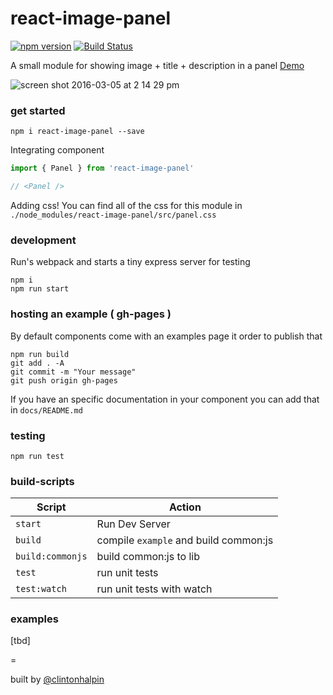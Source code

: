 # react-image-panel 
[![npm version](https://badge.fury.io/js/react-image-panel.svg)](https://badge.fury.io/js/react-image-panel)
[![Build Status](https://travis-ci.org/clintonhalpin/react-image-panel.svg?branch=gh-pages)](https://travis-ci.org/clintonhalpin/react-image-panel)

A small module for showing image + title + description in a panel [Demo](http://clintonhalpin.github.io/react-image-panel/example/)

![screen shot 2016-03-05 at 2 14 29 pm](https://cloud.githubusercontent.com/assets/523933/13549840/9e3462ec-e2dc-11e5-829d-505a75996c21.png)

### get started
```shell
npm i react-image-panel --save
```

Integrating component
```javascript
import { Panel } from 'react-image-panel'

// <Panel />
```

Adding css!
You can find all of the css for this module in `./node_modules/react-image-panel/src/panel.css`

### development
Run's webpack and starts a tiny express server for testing

```shell
npm i 
npm run start
```

### hosting an example ( gh-pages )
By default components come with an examples page it order to publish that
```
npm run build
git add . -A
git commit -m "Your message"
git push origin gh-pages
```

If you have an specific documentation in your component you can add that in `docs/README.md`

### testing

```shell
npm run test
```

### build-scripts

| Script  | Action |
| ------------- | ------------- |
| `start`  | Run Dev Server  |
| `build`  | compile `example` and build common:js  |
| `build:commonjs`  | build common:js to lib  |
| `test`  | run unit tests |
| `test:watch`  | run unit tests with watch |

### examples
[tbd]

=

built by [@clintonhalpin](http://twitter.com/clintonhalpin)
